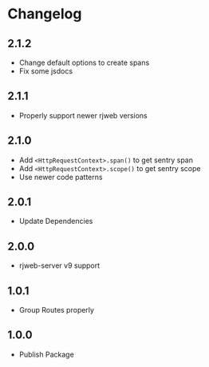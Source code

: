 # Changelog

## 2.1.2

- Change default options to create spans
- Fix some jsdocs

## 2.1.1

- Properly support newer rjweb versions

## 2.1.0

- Add `<HttpRequestContext>.span()` to get sentry span
- Add `<HttpRequestContext>.scope()` to get sentry scope
- Use newer code patterns

## 2.0.1

- Update Dependencies

## 2.0.0

- rjweb-server v9 support

## 1.0.1

- Group Routes properly

## 1.0.0

- Publish Package
